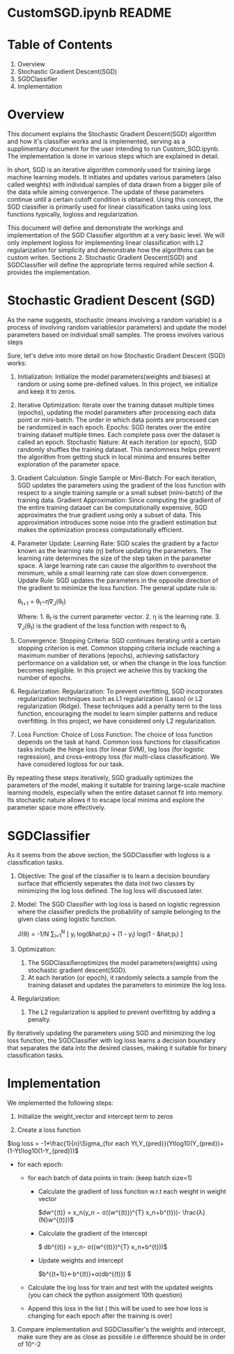 # CustomSGD.ipynb README

# Table of Contents
1. Overview
2. Stochastic Gradient Descent(SGD)
3. SGDClassifier
4. Implementation

# Overview
This document explains the Stochastic Gradient Descent(SGD) algorithm and how it's classifier works and is implemented, serving as a supplimentary document for the user intending to run Custom_SGD.ipynb. The implementation is done in various steps which are explained in detail. 

In short, SGD is an iterative algorithm commonly used for training large machine learning models. It initiates and updates various parameters (also called weights) with individual samples of data drawn from a bigger pile of the data while aiming convergence. The update of these parameters continue until a certain cutoff condition is obtained. Using this concept, the SGD classifier is primarily used for linear classification tasks using loss functions typically, logloss and regularization. 

This document will define and demonstrate the workings and implementation of the SGD Classifier algorithm at a very basic level. We will only implement logloss for implementing linear classification with L2 regularization for  simplicity and demonstrate how the algorithms can be custom writen. Sections 2. Stochastic Gradient Descent(SGD) and SGDClassifier will define the appropriate terms required while section 4. provides the implementation. 

# Stochastic Gradient Descent (SGD)
As the name suggests, stochastic (means involving a random variable) is a process of involving random variables(or parameters) and update the model parameters based on individual small samples. The proess involves various steps 


Sure, let's delve into more detail on how Stochastic Gradient Descent (SGD) works:

1. Initialization: Initialize the model parameters(weights and biases) at random or using some pre-defined values. In this project, we initialize and keep it to zeros. 
2. Iterative Optimization: Iterate over the training dataset multiple times (epochs), updating the model parameters after processing each data point or mini-batch. The order in which data points are processed can be randomized in each epoch.
Epochs: SGD iterates over the entire training dataset multiple times. Each complete pass over the dataset is called an epoch.
Stochastic Nature: At each iteration (or epoch), SGD randomly shuffles the training dataset. This randomness helps prevent the algorithm from getting stuck in local minima and ensures better exploration of the parameter space.
3. Gradient Calculation:
Single Sample or Mini-Batch: For each iteration, SGD updates the parameters using the gradient of the loss function with respect to a single training sample or a small subset (mini-batch) of the training data.
Gradient Approximation: Since computing the gradient of the entire training dataset can be computationally expensive, SGD approximates the true gradient using only a subset of data. This approximation introduces some noise into the gradient estimation but makes the optimization process computationally efficient.
4. Parameter Update:
Learning Rate: SGD scales the gradient by a factor known as the learning rate (η) before updating the parameters. The learning rate determines the size of the step taken in the parameter space. A large learning rate can cause the algorithm to overshoot the minimum, while a small learning rate can slow down convergence.
Update Rule: SGD updates the parameters in the opposite direction of the gradient to minimize the loss function. The general update rule is:

    θ<sub>t+1</sub> = θ<sub>t</sub>−η∇<sub>J</sub>(θ<sub>t</sub>)
    
    Where:
        1. θ<sub>t</sub> is the current parameter vector. 
        2. η is the learning rate.
        3. ∇<sub>J</sub>(θ<sub>t</sub>) is the gradient of the loss function with respect to θ<sub>t</sub>

5. Convergence:
Stopping Criteria: SGD continues iterating until a certain stopping criterion is met. Common stopping criteria include reaching a maximum number of iterations (epochs), achieving satisfactory performance on a validation set, or when the change in the loss function becomes negligible. In this project we acheive this by tracking the number of epochs. 

6. Regularization:
Regularization: To prevent overfitting, SGD incorporates regularization techniques such as L1 regularization (Lasso) or L2 regularization (Ridge). These techniques add a penalty term to the loss function, encouraging the model to learn simpler patterns and reduce overfitting. In this project, we have considered only L2 regularization. 
7. Loss Function:
Choice of Loss Function: The choice of loss function depends on the task at hand. Common loss functions for classification tasks include the hinge loss (for linear SVM), log loss (for logistic regression), and cross-entropy loss (for multi-class classification). We have considered logloss for our task. 

By repeating these steps iteratively, SGD gradually optimizes the parameters of the model, making it suitable for training large-scale machine learning models, especially when the entire dataset cannot fit into memory. Its stochastic nature allows it to escape local minima and explore the parameter space more effectively.

# SGDClassifier
As it seems from the above section, the SGDClassifier with logloss is a classification tasks. 

1. Objective: The goal of the classifier is to learn a decision boundary surface that efficiently seperates the data inot two classes by minimizing the log loss defined. The log loss will discussed later. 
2. Model: The SGD Classifier with log loss is based on logistic regression where the classifier predicts the probability of sample belonging to the given class using logistic function. 

    J(&theta;) = -1/N &sum;<sub>i=1</sub><sup>N</sup> [ y<sub>i</sub> log(&hat;p<sub>i</sub>) + (1 - y<sub>i</sub>) log(1 - &hat;p<sub>i</sub>) ]
3. Optimization:
    1. The SGDClassifieroptimizes the model parameters(weights) using stochastic gradient descent(SGD). 
    2. At each iteration (or epoch), it randomly selects a sample from the training dataset and updates the parameters to minimize the log loss. 

4. Regularization:
    1. The L2 regularization is applied to prevent overfititng by adding a penalty. 

By iteratively updating the parameters using SGD and minimizing the log loss function, the SGDClassifier with log loss learns a decision boundary that separates the data into the desired classes, making it suitable for binary classification tasks.

# Implementation
We implemented the following steps:
<br>
1. Initialize the weight_vector and intercept term to zeros

2. Create a loss function 

 $log loss = -1*\frac{1}{n}\Sigma_{for each Yt,Y_{pred}}(Ytlog10(Y_{pred})+(1-Yt)log10(1-Y_{pred}))$
- for each epoch:

    - for each batch of data points in train: (keep batch size=1)

        - Calculate the gradient of loss function w.r.t each weight in weight vector

            $dw^{(t)} = x_n(y_n − σ((w^{(t)})^{T} x_n+b^{t}))- \frac{λ}{N}w^{(t)})$ <br>

        - Calculate the gradient of the intercept

           $ db^{(t)} = y_n- σ((w^{(t)})^{T} x_n+b^{t}))$

        - Update weights and intercept 

            $b^{(t+1)}←b^{(t)}+α(db^{(t)}) $
    - Calculate the log loss for train and test with the updated weights (you can check the python assignment 10th question)
    - Append this loss in the list ( this will be used to see how loss is changing for each epoch after the training is over)

3. Compare implementation and SGDClassifier's the weights and intercept, make sure they are as close as possible i.e difference should be in order of 10^-2
